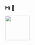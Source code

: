 ### Hi 👋

<img width="80" src="https://i.pinimg.com/originals/69/25/93/692593bf84015b2b32bf9669565133f9.gif" />
